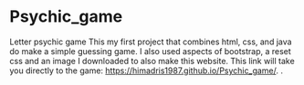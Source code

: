 # Psychic_game
Letter psychic game
This my first project that combines html, css, and java do make a simple guessing game.   I also used aspects of bootstrap, a reset css and an image I downloaded to also make this website.  This link will take you directly to the game: https://himadris1987.github.io/Psychic_game/. .  
